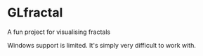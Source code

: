 # GLfractal

A fun project for visualising fractals

Windows support is limited. It's simply very difficult to work with.